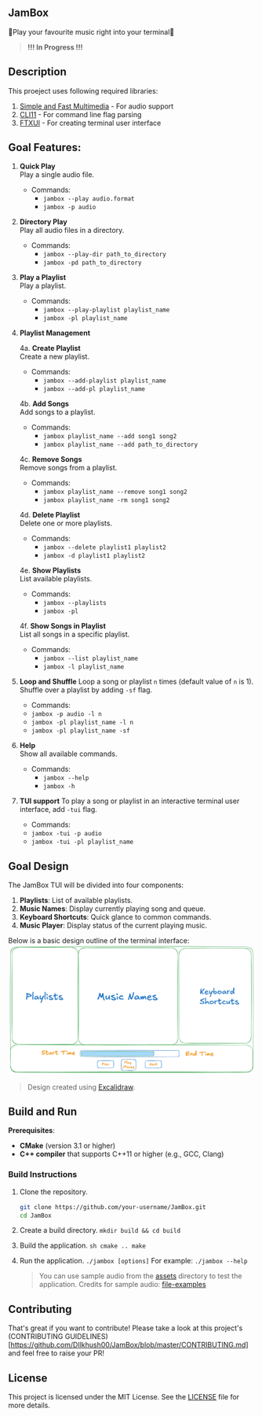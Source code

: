 ## JamBox 

🎵Play your favourite music right into your terminal🎵

> **!!! In Progress !!!**

## Description
This proeject uses following required libraries:
1. [Simple and Fast Multimedia](https://github.com/SFML/SFML) - For audio support
2. [CLI11](https://github.com/CLIUtils/CLI11) - For command line flag parsing
3. [FTXUI](https://github.com/ArthurSonzogni/FTXUI) - For creating terminal user interface


## **Goal Features:**

1. **Quick Play**  
    Play a single audio file.
    - Commands:
    	- `jambox --play audio.format`
     	- `jambox -p audio`
       
2. **Directory Play**  
   Play all audio files in a directory.
    - Commands:
    	- `jambox --play-dir path_to_directory`
     	- `jambox -pd path_to_directory`

3. **Play a Playlist**  
   Play a playlist.
   
    - Commands:
    	- `jambox --play-playlist playlist_name`
     	- `jambox -pl playlist_name`
    
    
5. **Playlist Management**
    
    4a. **Create Playlist**  
    Create a new playlist.
   
    - Commands:
    	- `jambox --add-playlist playlist_name`
     	- `jambox --add-pl playlist_name`
    
    4b. **Add Songs**  
    Add songs to a playlist.
   
    - Commands:
    	- `jambox playlist_name --add song1 song2`
     	- `jambox playlist_name --add path_to_directory`
    
    4c. **Remove Songs**  
    Remove songs from a playlist.
   
    - Commands:
    	- `jambox playlist_name --remove song1 song2`
     	- `jambox playlist_name -rm song1 song2`
    
    4d. **Delete Playlist**  
    Delete one or more playlists.
   
    - Commands:
    	- `jambox --delete playlist1 playlist2`
     	- `jambox -d playlist1 playlist2`
    
    4e. **Show Playlists**  
    List available playlists.
   
    - Commands:
    	- `jambox --playlists`
     	- `jambox -pl`
    
    4f. **Show Songs in Playlist**  
    List all songs in a specific playlist.
   
    - Commands:
    	- `jambox --list playlist_name`
     	- `jambox -l playlist_name`
  
6. **Loop and Shuffle**
   Loop a song or playlist `n` times (default value of `n` is 1). Shuffle over a playlist by adding `-sf` flag.
   
   - Commands:
   	- `jambox -p audio -l n`
   	- `jambox -pl playlist_name -l n`
   	- `jambox -pl playlist_name -sf`
		

7. **Help**  
   Show all available commands.
    
    - Commands:
    	- `jambox --help`
     	- `jambox -h`

8. **TUI support**
   To play a song or playlist in an interactive terminal user interface, add `-tui` flag.

   - Commands:
   	- `jambox -tui -p audio`
   	- `jambox -tui -pl playlist_name`




## Goal Design
The JamBox TUI will be divided into four components:
1. **Playlists**: List of available playlists. 
2. **Music Names**: Display currently playing song and queue. 
3. **Keyboard Shortcuts**: Quick glance to common commands.
4. **Music Player**: Display status of the current playing music.
	 
Below is a basic design outline of the terminal interface: ![JamBox Design](./assets/JamBox%20Design.png)

> Design created using [Excalidraw](https://excalidraw.com/).

## Build and Run
**Prerequisites**:
- **CMake** (version 3.1 or higher) 
- **C++ compiler** that supports C++11 or higher (e.g., GCC, Clang)

### Build Instructions
1. Clone the repository.
	```sh 
	git clone https://github.com/your-username/JamBox.git
	cd JamBox
	```
2. Create a build directory.
	`mkdir build && cd build`
		
3. Build the application.
	    ```sh
	    cmake ..
	    make
		```
		
4. Run the application.
	`./jambox [options]`
	For example: `./jambox --help`
	> You can use sample audio from the [assets](./assets) directory to test the application. Credits for sample audio: [file-examples](https://file-examples.com/)


## Contributing
That's great if you want to contribute! Please take a look at this project's (CONTRIBUTING GUIDELINES)[https://github.com/DIlkhush00/JamBox/blob/master/CONTRIBUTING.md] and feel free to raise your PR!

## License

This project is licensed under the MIT License. See the [LICENSE](./LICENSE) file for more details.
